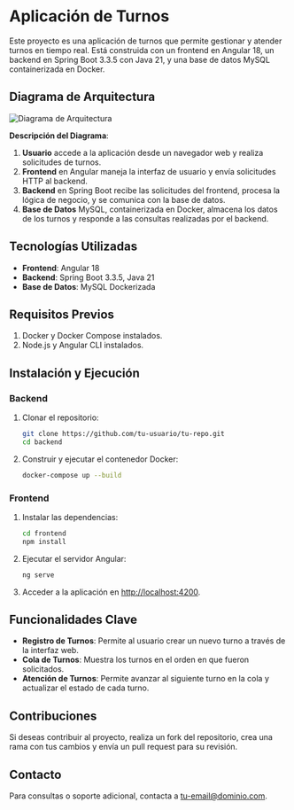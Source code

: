 
# Aplicación de Turnos

Este proyecto es una aplicación de turnos que permite gestionar y atender turnos en tiempo real. Está construida con un frontend en Angular 18, un backend en Spring Boot 3.3.5 con Java 21, y una base de datos MySQL containerizada en Docker.

## Diagrama de Arquitectura

![Diagrama de Arquitectura](ruta-a-tu-diagrama.png)

**Descripción del Diagrama**:
1. **Usuario** accede a la aplicación desde un navegador web y realiza solicitudes de turnos.
2. **Frontend** en Angular maneja la interfaz de usuario y envía solicitudes HTTP al backend.
3. **Backend** en Spring Boot recibe las solicitudes del frontend, procesa la lógica de negocio, y se comunica con la base de datos.
4. **Base de Datos** MySQL, containerizada en Docker, almacena los datos de los turnos y responde a las consultas realizadas por el backend.

## Tecnologías Utilizadas

- **Frontend**: Angular 18
- **Backend**: Spring Boot 3.3.5, Java 21
- **Base de Datos**: MySQL Dockerizada

## Requisitos Previos

1. Docker y Docker Compose instalados.
2. Node.js y Angular CLI instalados.

## Instalación y Ejecución

### Backend

1. Clonar el repositorio:
   ```bash
   git clone https://github.com/tu-usuario/tu-repo.git
   cd backend
   ```

2. Construir y ejecutar el contenedor Docker:
   ```bash
   docker-compose up --build
   ```

### Frontend

1. Instalar las dependencias:
   ```bash
   cd frontend
   npm install
   ```

2. Ejecutar el servidor Angular:
   ```bash
   ng serve
   ```

3. Acceder a la aplicación en [http://localhost:4200](http://localhost:4200).

## Funcionalidades Clave

- **Registro de Turnos**: Permite al usuario crear un nuevo turno a través de la interfaz web.
- **Cola de Turnos**: Muestra los turnos en el orden en que fueron solicitados.
- **Atención de Turnos**: Permite avanzar al siguiente turno en la cola y actualizar el estado de cada turno.

## Contribuciones

Si deseas contribuir al proyecto, realiza un fork del repositorio, crea una rama con tus cambios y envía un pull request para su revisión.

## Contacto

Para consultas o soporte adicional, contacta a [tu-email@dominio.com](mailto:tu-email@dominio.com).
